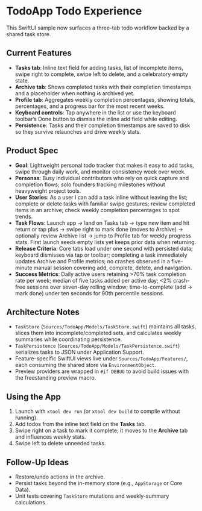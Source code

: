 # TodoApp Todo Experience

This SwiftUI sample now surfaces a three-tab todo workflow backed by a shared task store.

## Current Features
- **Tasks tab**: Inline text field for adding tasks, list of incomplete items, swipe right to complete, swipe left to delete, and a celebratory empty state.
- **Archive tab**: Shows completed tasks with their completion timestamps and a placeholder when nothing is archived yet.
- **Profile tab**: Aggregates weekly completion percentages, showing totals, percentages, and a progress bar for the most recent weeks.
- **Keyboard controls**: Tap anywhere in the list or use the keyboard toolbar’s Done button to dismiss the inline add field while editing.
- **Persistence**: Tasks and their completion timestamps are saved to disk so they survive relaunches and drive weekly stats.

## Product Spec
- **Goal**: Lightweight personal todo tracker that makes it easy to add tasks, swipe through daily work, and monitor consistency week over week.
- **Personas**: Busy individual contributors who rely on quick capture and completion flows; solo founders tracking milestones without heavyweight project tools.
- **User Stories**: As a user I can add a task inline without leaving the list; complete or delete tasks with familiar swipe gestures; review completed items in an archive; check weekly completion percentages to spot trends.
- **Task Flows**: Launch app → land on Tasks tab → type new item and hit return or tap plus → swipe right to mark done (moves to Archive) → optionally review Archive list → jump to Profile tab for weekly progress stats. First launch seeds empty lists yet keeps prior data when returning.
- **Release Criteria**: Core tabs load under one second with persisted data; keyboard dismisses via tap or toolbar; completing a task immediately updates Archive and Profile metrics; no crashes observed in a five-minute manual session covering add, complete, delete, and navigation.
- **Success Metrics**: Daily active users retaining >70% task completion rate per week; median of five tasks added per active day; <2% crash-free sessions over seven-day rolling window; time-to-complete (add → mark done) under ten seconds for 90th percentile sessions.

## Architecture Notes
- `TaskStore` (`Sources/TodoApp/Models/TaskStore.swift`) maintains all tasks, slices them into incomplete/completed sets, and calculates weekly summaries while coordinating persistence.
- `TaskPersistence` (`Sources/TodoApp/Models/TaskPersistence.swift`) serializes tasks to JSON under Application Support.
- Feature-specific SwiftUI views live under `Sources/TodoApp/Features/`, each consuming the shared store via `EnvironmentObject`.
- Preview providers are wrapped in `#if DEBUG` to avoid build issues with the freestanding preview macro.

## Using the App
1. Launch with `xtool dev run` (or `xtool dev build` to compile without running).
2. Add todos from the inline text field on the **Tasks** tab.
3. Swipe right on a task to mark it complete; it moves to the **Archive** tab and influences weekly stats.
4. Swipe left to delete unneeded tasks.

## Follow-Up Ideas
- Restore/undo actions in the archive.
- Persist tasks beyond the in-memory store (e.g., `AppStorage` or Core Data).
- Unit tests covering `TaskStore` mutations and weekly-summary calculations.
